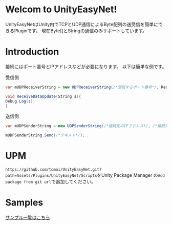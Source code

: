 # Welcom to UnityEasyNet!
UnityEasyNetはUnity内でTCPとUDP通信によるByte配列の送受信を簡単にできるPluginです。
現在Byte[]とStringの通信のみサポートしています。

# Introduction
接続にはポート番号とIPアドレスなどが必要になります。
以下は簡単な例です。

受信側
```C#
var mUDPReceiverString = new UDPReceiverString(/*受信するポート番号*/, ReceiveDataUpdate);

void ReceiveDataUpdate(String s){
Debug.Log(s);
}
```

送信側
```C#
var mUDPSenderString = new UDPSenderString(/*接続先のIPアドレス*/, /*接続先のポート番号*/);

mUDPSenderString.Send(/*テキスト*/);
```

# UPM
`https://github.com/tomoi/UnityEasyNet.git?path=Assets/Plugins/UnityEasyNet/Scripts`をUnity Package Manager の`Add package from git url`で追加してください。

# Samples
[サンプル一覧はこちら](https://github.com/tomoi/UnityEasyNet/tree/main/Assets/Plugins/UnityEasyNet/Scripts/Samples~/UnityEasyNet)
